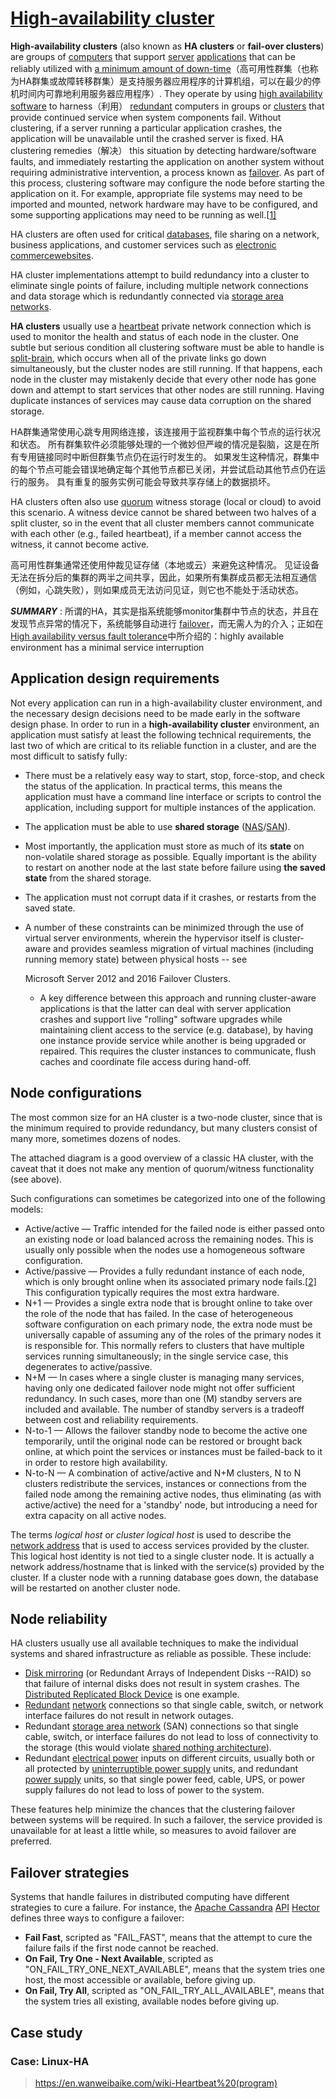 # [High-availability cluster](https://en.wikipedia.org/wiki/High-availability_cluster)



**High-availability clusters** (also known as **HA clusters** or **fail-over clusters**) are groups of [computers](https://en.wikipedia.org/wiki/Computer) that support [server](https://en.wikipedia.org/wiki/Server_(computing)) [applications](https://en.wikipedia.org/wiki/Application_software) that can be reliably utilized with [a minimum amount of down-time](https://en.wikipedia.org/wiki/High_availability)（高可用性群集（也称为HA群集或故障转移群集）是支持服务器应用程序的计算机组，可以在最少的停机时间内可靠地利用服务器应用程序）. They operate by using [high availability software](https://en.wikipedia.org/wiki/High_availability_software) to harness（利用） [redundant](https://en.wikipedia.org/wiki/Redundancy_(engineering)) computers in groups or [clusters](https://en.wikipedia.org/wiki/Computer_cluster) that provide continued service when system components fail. Without clustering, if a server running a particular application crashes, the application will be unavailable until the crashed server is fixed. HA clustering remedies（解决） this situation by detecting hardware/software faults, and immediately restarting the application on another system without requiring administrative intervention, a process known as [failover](https://en.wikipedia.org/wiki/Failover). As part of this process, clustering software may configure the node before starting the application on it. For example, appropriate file systems may need to be imported and mounted, network hardware may have to be configured, and some supporting applications may need to be running as well.[[1\]](https://en.wikipedia.org/wiki/High-availability_cluster#cite_note-1)



HA clusters are often used for critical [databases](https://en.wikipedia.org/wiki/Database_management_system), file sharing on a network, business applications, and customer services such as [electronic commerce](https://en.wikipedia.org/wiki/Electronic_commerce)[websites](https://en.wikipedia.org/wiki/Websites).

HA cluster implementations attempt to build redundancy into a cluster to eliminate single points of failure, including multiple network connections and data storage which is redundantly connected via [storage area networks](https://en.wikipedia.org/wiki/Storage_area_network).

**HA clusters** usually use a [heartbeat](https://en.wikipedia.org/wiki/Heartbeat_(computing)) private network connection which is used to monitor the health and status of each node in the cluster. One subtle but serious condition all clustering software must be able to handle is [split-brain](https://en.wikipedia.org/wiki/Split-brain_(computing)), which occurs when all of the private links go down simultaneously, but the cluster nodes are still running. If that happens, each node in the cluster may mistakenly decide that every other node has gone down and attempt to start services that other nodes are still running. Having duplicate instances of services may cause data corruption on the shared storage.

HA群集通常使用心跳专用网络连接，该连接用于监视群集中每个节点的运行状况和状态。 所有群集软件必须能够处理的一个微妙但严峻的情况是裂脑，这是在所有专用链接同时中断但群集节点仍在运行时发生的。 如果发生这种情况，群集中的每个节点可能会错误地确定每个其他节点都已关闭，并尝试启动其他节点仍在运行的服务。 具有重复的服务实例可能会导致共享存储上的数据损坏。

HA clusters often also use [quorum](https://en.wikipedia.org/wiki/Quorum_(distributed_computing)) witness storage (local or cloud) to avoid this scenario. A witness device cannot be shared between two halves of a split cluster, so in the event that all cluster members cannot communicate with each other (e.g., failed heartbeat), if a member cannot access the witness, it cannot become active.

高可用性群集通常还使用仲裁见证存储（本地或云）来避免这种情况。 见证设备无法在拆分后的集群的两半之间共享，因此，如果所有集群成员都无法相互通信（例如，心跳失败），则如果成员无法访问见证，则它也不能处于活动状态。



***SUMMARY*** : 所谓的HA，其实是指系统能够monitor集群中节点的状态，并且在发现节点异常的情况下，系统能够自动进行 [failover](https://en.wikipedia.org/wiki/Failover)，而无需人为的介入；正如在[High availability versus fault tolerance](https://www.ibm.com/support/knowledgecenter/en/SSPHQG_7.2/concept/ha_concepts_fault.html)中所介绍的：highly available environment has a minimal service interruption

## Application design requirements

Not every application can run in a high-availability cluster environment, and the necessary design decisions need to be made early in the software design phase. In order to run in a **high-availability cluster** environment, an application must satisfy at least the following technical requirements, the last two of which are critical to its reliable function in a cluster, and are the most difficult to satisfy fully:

- There must be a relatively easy way to start, stop, force-stop, and check the status of the application. In practical terms, this means the application must have a command line interface or scripts to control the application, including support for multiple instances of the application.

- The application must be able to use **shared storage** ([NAS](https://en.wikipedia.org/wiki/Network-attached_storage)/[SAN](https://en.wikipedia.org/wiki/Storage_Area_Network)).

- Most importantly, the application must store as much of its **state** on non-volatile shared storage as possible. Equally important is the ability to restart on another node at the last state before failure using **the saved state** from the shared storage.

- The application must not corrupt data if it crashes, or restarts from the saved state.

- A number of these constraints can be minimized through the use of virtual server environments, wherein the hypervisor itself is cluster-aware and provides seamless migration of virtual machines (including running memory state) between physical hosts -- see

   

  Microsoft Server 2012 and 2016 Failover Clusters.

  - A key difference between this approach and running cluster-aware applications is that the latter can deal with server application crashes and support live "rolling" software upgrades while maintaining client access to the service (e.g. database), by having one instance provide service while another is being upgraded or repaired. This requires the cluster instances to communicate, flush caches and coordinate file access during hand-off.



## Node configurations

The most common size for an HA cluster is a two-node cluster, since that is the minimum required to provide redundancy, but many clusters consist of many more, sometimes dozens of nodes.

The attached diagram is a good overview of a classic HA cluster, with the caveat that it does not make any mention of quorum/witness functionality (see above).

Such configurations can sometimes be categorized into one of the following models:

- Active/active — Traffic intended for the failed node is either passed onto an existing node or load balanced across the remaining nodes. This is usually only possible when the nodes use a homogeneous software configuration.
- Active/passive — Provides a fully redundant instance of each node, which is only brought online when its associated primary node fails.[[2\]](https://en.wikipedia.org/wiki/High-availability_cluster#cite_note-2) This configuration typically requires the most extra hardware.
- N+1 — Provides a single extra node that is brought online to take over the role of the node that has failed. In the case of heterogeneous software configuration on each primary node, the extra node must be universally capable of assuming any of the roles of the primary nodes it is responsible for. This normally refers to clusters that have multiple services running simultaneously; in the single service case, this degenerates to active/passive.
- N+M — In cases where a single cluster is managing many services, having only one dedicated failover node might not offer sufficient redundancy. In such cases, more than one (M) standby servers are included and available. The number of standby servers is a tradeoff between cost and reliability requirements.
- N-to-1 — Allows the failover standby node to become the active one temporarily, until the original node can be restored or brought back online, at which point the services or instances must be failed-back to it in order to restore high availability.
- N-to-N — A combination of active/active and N+M clusters, N to N clusters redistribute the services, instances or connections from the failed node among the remaining active nodes, thus eliminating (as with active/active) the need for a 'standby' node, but introducing a need for extra capacity on all active nodes.

The terms *logical host* or *cluster logical host* is used to describe the [network address](https://en.wikipedia.org/wiki/Network_address) that is used to access services provided by the cluster. This logical host identity is not tied to a single cluster node. It is actually a network address/hostname that is linked with the service(s) provided by the cluster. If a cluster node with a running database goes down, the database will be restarted on another cluster node.

## Node reliability

HA clusters usually use all available techniques to make the individual systems and shared infrastructure as reliable as possible. These include:

- [Disk mirroring](https://en.wikipedia.org/wiki/Disk_mirroring) (or Redundant Arrays of Independent Disks --RAID) so that failure of internal disks does not result in system crashes. The [Distributed Replicated Block Device](https://en.wikipedia.org/wiki/Distributed_Replicated_Block_Device) is one example.
- [Redundant](https://en.wikipedia.org/wiki/Redundancy_(engineering)) [network](https://en.wikipedia.org/wiki/Computer_network) connections so that single cable, switch, or network interface failures do not result in network outages.
- Redundant [storage area network](https://en.wikipedia.org/wiki/Storage_area_network) (SAN) connections so that single cable, switch, or interface failures do not lead to loss of connectivity to the storage (this would violate [shared nothing architecture](https://en.wikipedia.org/wiki/Shared_nothing_architecture)).
- Redundant [electrical power](https://en.wikipedia.org/wiki/Electric_power) inputs on different circuits, usually both or all protected by [uninterruptible power supply](https://en.wikipedia.org/wiki/Uninterruptible_power_supply) units, and redundant [power supply](https://en.wikipedia.org/wiki/Power_supply) units, so that single power feed, cable, UPS, or power supply failures do not lead to loss of power to the system.

These features help minimize the chances that the clustering failover between systems will be required. In such a failover, the service provided is unavailable for at least a little while, so measures to avoid failover are preferred.

## Failover strategies

Systems that handle failures in distributed computing have different strategies to cure a failure. For instance, the [Apache Cassandra](https://en.wikipedia.org/wiki/Apache_Cassandra) [API](https://en.wikipedia.org/wiki/API) [Hector](https://en.wikipedia.org/wiki/Hector_(API)) defines three ways to configure a failover:

- **Fail Fast**, scripted as "FAIL_FAST", means that the attempt to cure the failure fails if the first node cannot be reached.
- **On Fail, Try One - Next Available**, scripted as "ON_FAIL_TRY_ONE_NEXT_AVAILABLE", means that the system tries one host, the most accessible or available, before giving up.
- **On Fail, Try All**, scripted as "ON_FAIL_TRY_ALL_AVAILABLE", means that the system tries all existing, available nodes before giving up.



## Case study

### Case: Linux-HA

> https://en.wanweibaike.com/wiki-Heartbeat%20(program)